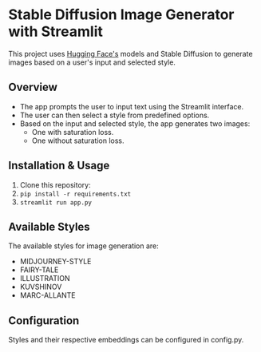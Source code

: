 # Stable Diffusion Image Generator with Streamlit

This project uses [Hugging Face's](https://huggingface.co/) models and Stable Diffusion to generate images based on a user's input and selected style.

## Overview

- The app prompts the user to input text using the Streamlit interface.
- The user can then select a style from predefined options.
- Based on the input and selected style, the app generates two images:
  - One with saturation loss.
  - One without saturation loss.

## Installation & Usage

1. Clone this repository:
2. `pip install -r requirements.txt`
3. `streamlit run app.py`

## Available Styles
The available styles for image generation are:
- MIDJOURNEY-STYLE
- FAIRY-TALE
- ILLUSTRATION
- KUVSHINOV
- MARC-ALLANTE

## Configuration
Styles and their respective embeddings can be configured in config.py.
